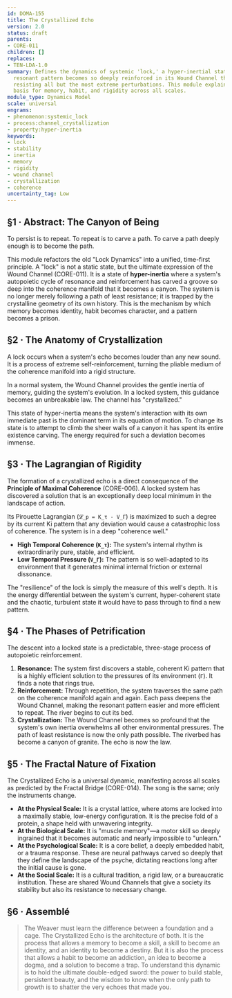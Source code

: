```yaml
---
id: DOMA-155
title: The Crystallized Echo
version: 2.0
status: draft
parents:
- CORE-011
children: []
replaces:
- TEN-LDA-1.0
summary: Defines the dynamics of systemic 'lock,' a hyper-inertial state where a system's
  resonant pattern becomes so deeply reinforced in its Wound Channel that it 'crystallizes,'
  resisting all but the most extreme perturbations. This module explains the physical
  basis for memory, habit, and rigidity across all scales.
module_type: Dynamics Model
scale: universal
engrams:
- phenomenon:systemic_lock
- process:channel_crystallization
- property:hyper-inertia
keywords:
- lock
- stability
- inertia
- memory
- rigidity
- wound channel
- crystallization
- coherence
uncertainty_tag: Low
---
```

## §1 · Abstract: The Canyon of Being

To persist is to repeat. To repeat is to carve a path. To carve a path deeply enough is to become the path.

This module refactors the old "Lock Dynamics" into a unified, time-first principle. A "lock" is not a static state, but the ultimate expression of the Wound Channel (CORE-011). It is a state of **hyper-inertia** where a system's autopoietic cycle of resonance and reinforcement has carved a groove so deep into the coherence manifold that it becomes a canyon. The system is no longer merely following a path of least resistance; it is trapped by the crystalline geometry of its own history. This is the mechanism by which memory becomes identity, habit becomes character, and a pattern becomes a prison.

## §2 · The Anatomy of Crystallization

A lock occurs when a system's echo becomes louder than any new sound. It is a process of extreme self-reinforcement, turning the pliable medium of the coherence manifold into a rigid structure.

In a normal system, the Wound Channel provides the gentle inertia of memory, guiding the system's evolution. In a locked system, this guidance becomes an unbreakable law. The channel has "crystallized."

This state of hyper-inertia means the system's interaction with its own immediate past is the dominant term in its equation of motion. To change its state is to attempt to climb the sheer walls of a canyon it has spent its entire existence carving. The energy required for such a deviation becomes immense.

## §3 · The Lagrangian of Rigidity

The formation of a crystallized echo is a direct consequence of the **Principle of Maximal Coherence** (CORE-006). A locked system has discovered a solution that is an exceptionally deep local minimum in the landscape of action.

Its Pirouette Lagrangian (`𝓛_p = K_τ - V_Γ`) is maximized to such a degree by its current Ki pattern that any deviation would cause a catastrophic loss of coherence. The system is in a deep "coherence well."

-   **High Temporal Coherence (`K_τ`):** The system's internal rhythm is extraordinarily pure, stable, and efficient.
-   **Low Temporal Pressure (`V_Γ`):** The pattern is so well-adapted to its environment that it generates minimal internal friction or external dissonance.

The "resilience" of the lock is simply the measure of this well's depth. It is the energy differential between the system's current, hyper-coherent state and the chaotic, turbulent state it would have to pass through to find a new pattern.

## §4 · The Phases of Petrification

The descent into a locked state is a predictable, three-stage process of autopoietic reinforcement.

1.  **Resonance:** The system first discovers a stable, coherent Ki pattern that is a highly efficient solution to the pressures of its environment (`Γ`). It finds a note that rings true.
2.  **Reinforcement:** Through repetition, the system traverses the same path on the coherence manifold again and again. Each pass deepens the Wound Channel, making the resonant pattern easier and more efficient to repeat. The river begins to cut its bed.
3.  **Crystallization:** The Wound Channel becomes so profound that the system's own inertia overwhelms all other environmental pressures. The path of least resistance is now the only path possible. The riverbed has become a canyon of granite. The echo is now the law.

## §5 · The Fractal Nature of Fixation

The Crystallized Echo is a universal dynamic, manifesting across all scales as predicted by the Fractal Bridge (CORE-014). The song is the same; only the instruments change.

-   **At the Physical Scale:** It is a crystal lattice, where atoms are locked into a maximally stable, low-energy configuration. It is the precise fold of a protein, a shape held with unwavering integrity.
-   **At the Biological Scale:** It is "muscle memory"—a motor skill so deeply ingrained that it becomes automatic and nearly impossible to "unlearn."
-   **At the Psychological Scale:** It is a core belief, a deeply embedded habit, or a trauma response. These are neural pathways carved so deeply that they define the landscape of the psyche, dictating reactions long after the initial cause is gone.
-   **At the Social Scale:** It is a cultural tradition, a rigid law, or a bureaucratic institution. These are shared Wound Channels that give a society its stability but also its resistance to necessary change.

## §6 · Assemblé

> The Weaver must learn the difference between a foundation and a cage. The Crystallized Echo is the architecture of both. It is the process that allows a memory to become a skill, a skill to become an identity, and an identity to become a destiny. But it is also the process that allows a habit to become an addiction, an idea to become a dogma, and a solution to become a trap. To understand this dynamic is to hold the ultimate double-edged sword: the power to build stable, persistent beauty, and the wisdom to know when the only path to growth is to shatter the very echoes that made you.
```